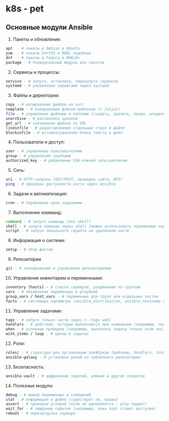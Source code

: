 # k8s - pet

## Основные модули Ansible

1. Пакеты и обновления:

```bash 
apt  - # пакеты в Debian и Ubuntu
yum  - # пакеты CentOS и RHEL подобные
dnf  - # пакеты в Fedora и RHEL8+
package - # Универсальный модуль для пакетов
```

2. Сервисы и процессы:

```bash
service - # запуск, остановка, перезапуск сервисов
systemd - # управление сервисами через systemd
```

3. Файлы и директории:

```bash
copy - # копирование файлов на хост
template - # копирование файлов-шаблонов (с Jinja2)
file - # управление файлами и папками (создать, удалить, права, владельцы)
unarchive - # распаковка архивов
get_url - # скачивание файлов по URL
lineinfile - # редактирование отдельных строк в файле
blockinfile - # вставка/удаление блока текста в файл
```

4. Пользователи и доступ: 

```bash
user - # управление пользователями
group - # управление группами
authorized_key - # добавление SSH-ключей пользователям
```

5. Сеть:

```bash
uri - # HTTP-запросы (GET/POST, проверка сайта, API)
ping - # проверка доступности хоста через Ansible
```

6. Задачи и автоматизация:

```bash
cron - # Управление крон заданиями
```

7. Выполнение комманд:

```bash
command - # запуск команды (без shell)
shell - # запуск команды через shell (можно использовать переменные окружения, пайпы и т.п.)
script - # запуск локального скрипта на удалённом хосте
```

8. Информация о системе:

```bash
setup - # Сбор фактов
```

9. Репозитории 

```bash
git - # клонирование и управление репозиториями
```

10. Управление инвентарем и переменными:

```bash
inventory (hosts) - # список серверов, разделение по группам
vars - # объявление переменных в playbook
group_vars / host_vars - # переменные для групп или отдельных хостов
facts - # системные параметры (ansible_distribution, ansible_hostname и т.д.)
```

11. Управление задачами:

```bash
tags - # запуск только части задач (--tags web)
handlers - # действия, которые выполняются при изменении (например, перезапуск сервиса)
when - # условные проверки (например, выполнить задачу только если ansible_os_family == "Debian")
with_items / loop - # циклы в задачах
```

12. Роли: 

```bash
roles/ - # структура для организации плейбуков (шаблоны, handlers, tasks, vars и т.д.)
ansible-galaxy - # установка ролей из публичного репозитория
```

13. Безопасность: 

```bash
ansible-vault - # шифрование паролей, ключей и других секретов
```

14. Полезные модули:

```bash
debug - # вывод переменных и сообщений
stat - # информация о файле (существует ли, права)
assert - # проверки условий (если не выполняется — play падает)
wait_for - # ожидание события (например, пока порт станет доступен)
reboot - # перезагрузка сервера
```

